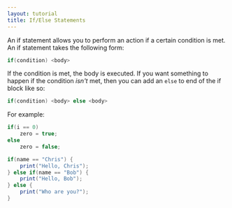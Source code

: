 ```yaml
---
layout: tutorial
title: If/Else Statements
---
```


An if statement allows you to perform an action if a certain condition is met. An if statement takes the following form:

```cs
if(condition) <body>
```

If the condition is met, the body is executed. If you want something to happen if the condition _isn't_ met, then you can add an `else` to end of the if block like so:
```cs
if(condition) <body> else <body>
```

For example:

```cs
if(i == 0)
    zero = true;
else
    zero = false;

if(name == "Chris") {
    print("Hello, Chris");
} else if(name == "Bob") {
    print("Hello, Bob");
} else {
    print("Who are you?");
}
```